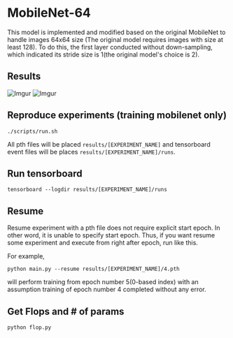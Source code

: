 # MobileNet-64

This model is implemented and modified based on the original MobileNet to handle images 64x64 size (The original model requires images with size at least 128). To do this, the first layer conducted without down-sampling, which indicated its stride size is 1(the original model's choice is 2). 

## Results
![Imgur](https://imgur.com/6O5iMHn.png)
![Imgur](https://imgur.com/gRPgEgh.png)

## Reproduce experiments (training mobilenet only)
```
./scripts/run.sh
```
All pth files will be placed `results/[EXPERIMENT_NAME]` and tensorboard event files will be places `results/[EXPERIMENT_NAME]/runs`.

## Run tensorboard
```
tensorboard --logdir results/[EXPERIMENT_NAME]/runs
```

## Resume
Resume experiment with a pth file does not require explicit start epoch. In other word, it is unable to specify start epoch.
Thus, if you want resume some experiment and execute from right after epoch, run like this.

For example,
```
python main.py --resume results/[EXPERIMENT_NAME]/4.pth
```
will perform training from epoch number 5(0-based index) with an assumption training of epoch number 4 completed without any error.

## Get Flops and # of params
```
python flop.py
```
